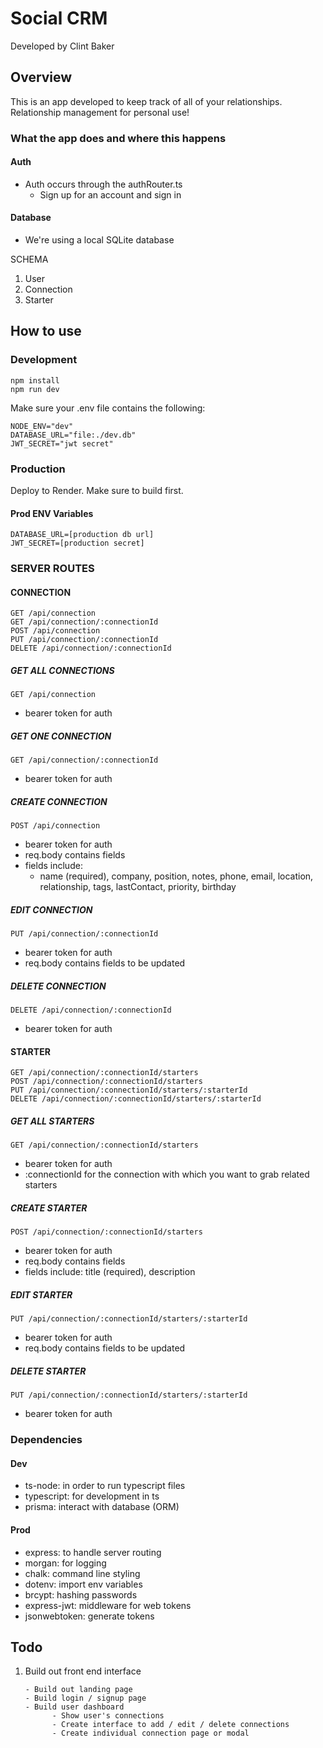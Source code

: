 # Social CRM

Developed by Clint Baker

## Overview

This is an app developed to keep track of all of your relationships. Relationship management for personal use!

### What the app does and where this happens

#### Auth

- Auth occurs through the authRouter.ts
  - Sign up for an account and sign in

#### Database

- We're using a local SQLite database

SCHEMA

1. User
2. Connection
3. Starter

## How to use

### Development

```
npm install
npm run dev
```

Make sure your .env file contains the following:

```
NODE_ENV="dev"
DATABASE_URL="file:./dev.db"
JWT_SECRET="jwt secret"
```

### Production

Deploy to Render. Make sure to build first.

#### Prod ENV Variables

```
DATABASE_URL=[production db url]
JWT_SECRET=[production secret]
```

### SERVER ROUTES

#### CONNECTION

```
GET /api/connection
GET /api/connection/:connectionId
POST /api/connection
PUT /api/connection/:connectionId
DELETE /api/connection/:connectionId
```

##### GET ALL CONNECTIONS

`GET /api/connection`

- bearer token for auth

##### GET ONE CONNECTION

`GET /api/connection/:connectionId`

- bearer token for auth

##### CREATE CONNECTION

`POST /api/connection`

- bearer token for auth
- req.body contains fields
- fields include:
  - name (required), company, position, notes, phone, email, location, relationship, tags, lastContact, priority, birthday

##### EDIT CONNECTION

`PUT /api/connection/:connectionId`

- bearer token for auth
- req.body contains fields to be updated

##### DELETE CONNECTION

`DELETE /api/connection/:connectionId`

- bearer token for auth

#### STARTER

```
GET /api/connection/:connectionId/starters
POST /api/connection/:connectionId/starters
PUT /api/connection/:connectionId/starters/:starterId
DELETE /api/connection/:connectionId/starters/:starterId
```

##### GET ALL STARTERS

`GET /api/connection/:connectionId/starters`

- bearer token for auth
- :connectionId for the connection with which you want to grab related starters

##### CREATE STARTER

`POST /api/connection/:connectionId/starters`

- bearer token for auth
- req.body contains fields
- fields include: title (required), description

##### EDIT STARTER

`PUT /api/connection/:connectionId/starters/:starterId`

- bearer token for auth
- req.body contains fields to be updated

##### DELETE STARTER

`PUT /api/connection/:connectionId/starters/:starterId`

- bearer token for auth

### Dependencies

#### Dev

- ts-node: in order to run typescript files
- typescript: for development in ts
- prisma: interact with database (ORM)

#### Prod

- express: to handle server routing
- morgan: for logging
- chalk: command line styling
- dotenv: import env variables
- brcypt: hashing passwords
- express-jwt: middleware for web tokens
- jsonwebtoken: generate tokens

## Todo

1.  Build out front end interface

        - Build out landing page
        - Build login / signup page
        - Build user dashboard
              - Show user's connections
              - Create interface to add / edit / delete connections
              - Create individual connection page or modal
